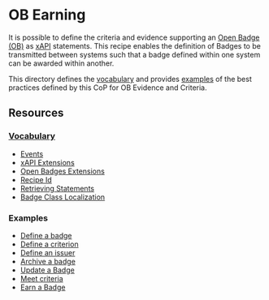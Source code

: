 # OB Earning
It is possible to define the criteria and evidence supporting an [Open Badge (OB)](http://openbadges.org/) as 
[xAPI](https://github.com/adlnet/xAPI-Spec/blob/master/xAPI.md) statements. This recipe enables the definition
of Badges to be transmitted between systems such that a badge defined within one system can be awarded within another. 

This directory defines the [vocabulary](vocab.md) and provides [examples](#examples) of the best practices defined by this CoP for OB Evidence and Criteria.

## Resources
### [Vocabulary](vocab.md)
- [Events](events.md)
- [xAPI Extensions](xapi-extensions.md)
- [Open Badges Extensions](ob-extensions.md)
- [Recipe Id](vocab.md#recipie-id)
- [Retrieving Statements](vocab.md#retrieving-statements)
- [Badge Class Localization](vocab.md#badge-class-localization)

### Examples
- [Define a badge](examples/define-badge.json)
- [Define a criterion](examples/define-criterion.json)
- [Define an issuer](examples/define-issuer.json)
- [Archive a badge](examples/archive-badge.json)
- [Update a Badge](examples/update-badge.json)
- [Meet criteria](examples/met-criteria.json)
- [Earn a Badge](examples/earned-badge.json)

